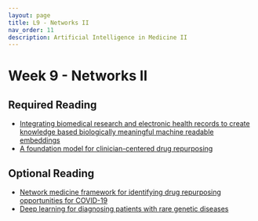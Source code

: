 ```yaml
---
layout: page
title: L9 - Networks II
nav_order: 11
description: Artificial Intelligence in Medicine II
---
```


# Week 9 - Networks II

## Required Reading

* [Integrating biomedical research and electronic health records to create knowledge based biologically meaningful machine readable embeddings](https://www.nature.com/articles/s41467-019-11069-0)
* [A foundation model for clinician-centered drug repurposing](https://www.nature.com/articles/s41591-024-03233-x)


## Optional Reading

* [Network medicine framework for identifying drug repurposing opportunities for COVID-19](https://www.pnas.org/content/118/19/e2025581118)
* [Deep learning for diagnosing patients with rare genetic diseases](https://www.medrxiv.org/content/10.1101/2022.12.07.22283238)